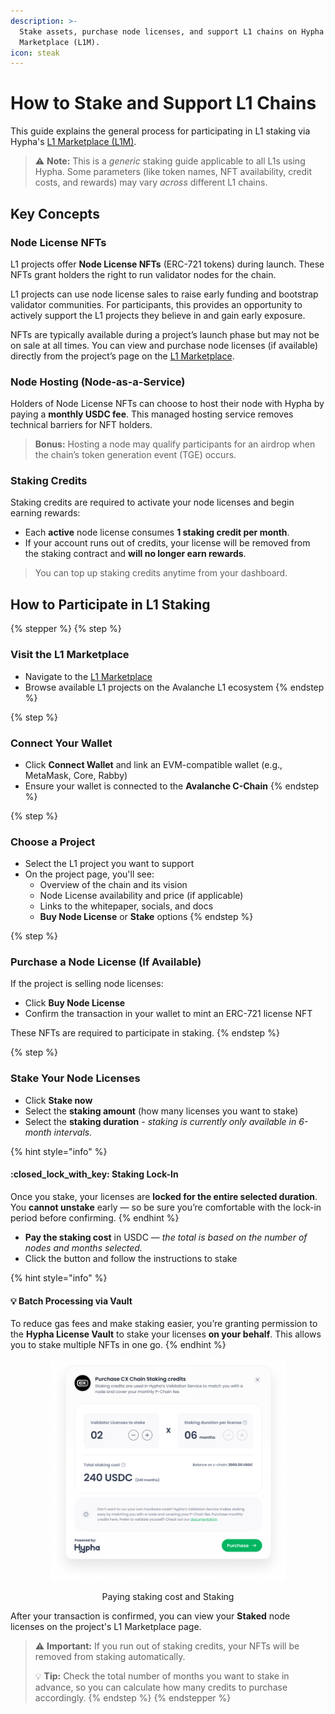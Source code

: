 ```yaml
---
description: >-
  Stake assets, purchase node licenses, and support L1 chains on Hypha's L1
  Marketplace (L1M).
icon: steak
---
```


# How to Stake and Support L1 Chains

This guide explains the general process for participating in L1 staking via Hypha's [L1 Marketplace (L1M)](https://l1s.gogopool.com/marketplace).

> ⚠️ **Note:** This is a _generic_ staking guide applicable to all L1s using Hypha. Some parameters (like token names, NFT availability, credit costs, and rewards) may vary _across_ different L1 chains.

## Key Concepts

### Node License NFTs

L1 projects offer **Node License NFTs** (ERC-721 tokens) during launch. These NFTs grant holders the right to run validator nodes for the chain.&#x20;

L1 projects can use node license sales to raise early funding and bootstrap validator communities. For participants, this provides an opportunity to actively support the L1 projects they believe in and gain early exposure.

NFTs are typically available during a project’s launch phase but may not be on sale at all times. You can view and purchase node licenses (if available) directly from the project’s page on the [L1 Marketplace](https://l1s.gogopool.com/marketplace).

### Node Hosting (Node-as-a-Service)

Holders of Node License NFTs can choose to host their node with Hypha by paying a **monthly USDC fee**. This managed hosting service removes technical barriers for NFT holders.

> **Bonus:** Hosting a node may qualify participants for an airdrop when the chain’s token generation event (TGE) occurs.

### Staking Credits

Staking credits are required to activate your node licenses and begin earning rewards:

* Each **active** node license consumes **1 staking credit per month**.
* If your account runs out of credits, your license will be removed from the staking contract and **will no longer earn rewards**.

> You can top up staking credits anytime from your dashboard.

## How to Participate in L1 Staking

{% stepper %}
{% step %}
### Visit the L1 Marketplace

* Navigate to the [L1 Marketplace](https://l1s.gogopool.com/marketplace)
* Browse available L1 projects on the Avalanche L1 ecosystem
{% endstep %}

{% step %}
### Connect Your Wallet

* Click **Connect Wallet** and link an EVM-compatible wallet (e.g., MetaMask, Core, Rabby)
* Ensure your wallet is connected to the **Avalanche C-Chain**
{% endstep %}

{% step %}
### Choose a Project

* Select the L1 project you want to support
* On the project page, you'll see:
  * Overview of the chain and its vision
  * Node License availability and price (if applicable)
  * Links to the whitepaper, socials, and docs
  * **Buy Node License** or **Stake** options
{% endstep %}

{% step %}
### Purchase a Node License (If Available)

If the project is selling node licenses:

* Click **Buy Node License**
* Confirm the transaction in your wallet to mint an ERC-721 license NFT

These NFTs are required to participate in staking.
{% endstep %}

{% step %}
### Stake Your Node Licenses

* Click **Stake now**&#x20;
* Select the **staking amount** (how many licenses you want to stake)&#x20;
* Select the **staking duration** - _staking is currently only available in 6-month intervals._

{% hint style="info" %}
#### :closed\_lock\_with\_key: Staking Lock-In

Once you stake, your licenses are **locked for the entire selected duration**.\
You **cannot unstake** early — so be sure you’re comfortable with the lock-in period before confirming.
{% endhint %}

* **Pay the staking cost** in USDC — _the total is based on the number of nodes and months selected._
* Click the button and follow the instructions to stake

{% hint style="info" %}
#### 💡 Batch **Processing via Vault**

To reduce gas fees and make staking easier, you’re granting permission to the **Hypha License Vault** to stake your licenses **on your behalf**. This allows you to stake multiple NFTs in one go.
{% endhint %}

<div align="center"><figure><img src="../.gitbook/assets/Purchase Staking services.png" alt="" width="375"><figcaption><p>Paying staking cost and Staking</p></figcaption></figure></div>

After your transaction is confirmed, you can view your **Staked** node licenses on the project's L1 Marketplace page.

> ⚠️ **Important:** If you run out of staking credits, your NFTs will be removed from staking automatically.
>
> 💡 **Tip:** Check the total number of months you want to stake in advance, so you can calculate how many credits to purchase accordingly.
{% endstep %}
{% endstepper %}

